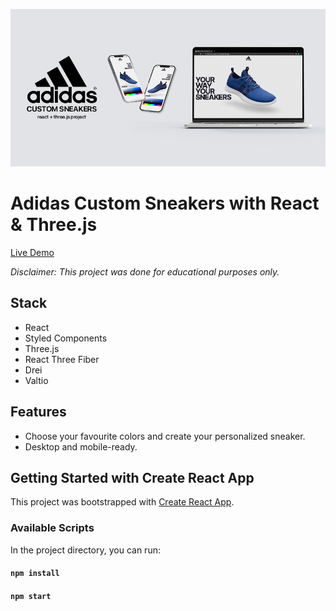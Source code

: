<a href="https://adidascustomsneakers.netlify.app/"><img src="./public/assets/ACS_App-Showcase_05_LOW.png" width="auto" height="auto"></a>

# Adidas Custom Sneakers with React & Three.js

[Live Demo](https://adidascustomsneakers.netlify.app/)

_Disclaimer: This project was done for educational purposes only._

## Stack

- React
- Styled Components
- Three.js
- React Three Fiber
- Drei
- Valtio

## Features

- Choose your favourite colors and create your personalized sneaker.
- Desktop and mobile-ready.

## Getting Started with Create React App

This project was bootstrapped with [Create React App](https://github.com/facebook/create-react-app).

### Available Scripts

In the project directory, you can run:

#### `npm install`

#### `npm start`
